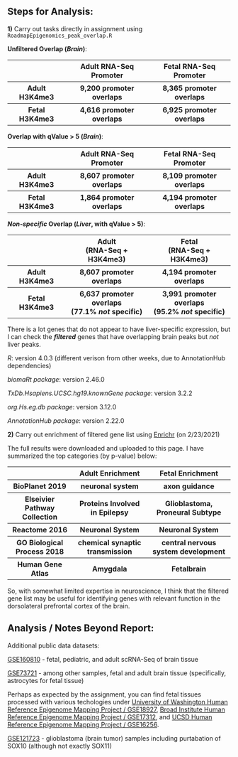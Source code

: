 ## Steps for Analysis:

**1)** Carry out tasks directly in assignment using `RoadmapEpigenomics_peak_overlap.R`

**Unfiltered Overlap (*Brain*)**:

<table>
  <tbody>
    <tr>
      <th align="center"></th>
      <th align="center"><b>Adult RNA-Seq Promoter</b></th>
	  <th align="center"><b>Fetal RNA-Seq Promoter</b></th>
    </tr>
     <tr>
      <th align="center"><b>Adult H3K4me3</b></th>
      <th align="center">9,200 promoter overlaps</th>
	  <th align="center">8,365 promoter overlaps</th>
    </tr>
     <tr>
      <th align="center"><b>Fetal H3K4me3</b></th>
      <th align="center">4,616 promoter overlaps</th>
	  <th align="center">6,925 promoter overlaps</th>
    </tr>
</tbody>
</table>

**Overlap with qValue > 5 (*Brain*)**:

<table>
  <tbody>
    <tr>
      <th align="center"></th>
      <th align="center"><b>Adult RNA-Seq Promoter</b></th>
	  <th align="center"><b>Fetal RNA-Seq Promoter</b></th>
    </tr>
     <tr>
      <th align="center"><b>Adult H3K4me3</b></th>
      <th align="center">8,607 promoter overlaps</th>
	  <th align="center">8,109 promoter overlaps</th>
    </tr>
     <tr>
      <th align="center"><b>Fetal H3K4me3</b></th>
      <th align="center">1,864 promoter overlaps</th>
	  <th align="center">4,194 promoter overlaps</th>
    </tr>
</tbody>
</table>

***Non-specific* Overlap (*Liver*, with qValue > 5)**:

<table>
  <tbody>
    <tr>
      <th align="center"></th>
      <th align="center"><b>Adult<br>(RNA-Seq + H3K4me3)</b></th>
	  <th align="center"><b>Fetal<br>(RNA-Seq + H3K4me3)</b></th>
    </tr>
     <tr>
      <th align="center"><b>Adult H3K4me3</b></th>
      <th align="center">8,607 promoter overlaps</th>
	  <th align="center">4,194 promoter overlaps</th>
    </tr>
     <tr>
      <th align="center"><b>Fetal H3K4me3</b></th>
	     <th align="center">6,637 promoter overlaps<br>(77.1% <i>not</i> specific)</th>
	<th align="center"> 3,991 promoter overlaps<br>(95.2% <i>not</i> specific)</th>
    </tr>
</tbody>
</table>

There is a lot genes that do not appear to have liver-specific expression, but I can check the ***filtered*** genes that have overlapping brain peaks but *not* liver peaks.

*R*: version 4.0.3 (different verison from other weeks, due to AnnotationHub dependencies)

*biomaRt package*: version 2.46.0

*TxDb.Hsapiens.UCSC.hg19.knownGene package*: version 3.2.2

*org.Hs.eg.db package*: version 3.12.0

*AnnotationHub package*: version 2.22.0

**2)** Carry out enrichment of filtered gene list using [Enrichr](https://maayanlab.cloud/Enrichr/) (on 2/23/2021)

The full results were downloaded and uploaded to this page.  I have summarized the top categories (by p-value) below:

<table>
  <tbody>
    <tr>
      <th align="center"></th>
      <th align="center"><b>Adult Enrichment</b></th>
	<th align="center"><b>Fetal Enrichment</b></th>
    </tr>
     <tr>
      <th align="center"><b>BioPlanet 2019</b></th>
      <th align="center">neuronal system</th>
	<th align="center">axon guidance</th>
    </tr>
     <tr>
      <th align="center"><b>Elseivier Pathway Collection</b></th>
      <th align="center">Proteins Involved in Epilepsy</th>
	<th align="center">Glioblastoma, Proneural Subtype</th>
    </tr>
     <tr>
      <th align="center"><b>Reactome 2016</b></th>
      <th align="center">Neuronal System</th>
	<th align="center">Neuronal System</th>
    </tr>
     <tr>
      <th align="center"><b>GO Biological Process 2018</b></th>
      <th align="center">chemical synaptic transmission</th>
	<th align="center">central nervous system development</th>
    </tr>
     <tr>
      <th align="center"><b>Human Gene Atlas</b></th>
      <th align="center">Amygdala</th>
	<th align="center">Fetalbrain</th>
    </tr>
</tbody>
</table>

So, with somewhat limited expertise in neuroscience, I think that the filtered gene list may be useful for identifying genes with relevant function in the dorsolateral prefrontal cortex of the brain.

## Analysis / Notes Beyond Report:

Additional public data datasets:

[GSE160810](https://www.ncbi.nlm.nih.gov/geo/query/acc.cgi?acc=GSE160810) - fetal, pediatric, and adult scRNA-Seq of brain tissue

[GSE73721](https://www.ncbi.nlm.nih.gov/geo/query/acc.cgi?acc=GSE73721) - among other samples, fetal and adult brain tissue (specifically, astrocytes for fetal tissue)

Perhaps as expected by the assignment, you can find fetal tissues processed with various techologies under [University of Washington Human Reference Epigenome Mapping Project / GSE18927](https://www.ncbi.nlm.nih.gov/geo/query/acc.cgi?acc=GSE18927), [Broad Institute Human Reference Epigenome Mapping Project / GSE17312](https://www.ncbi.nlm.nih.gov/geo/query/acc.cgi?acc=GSE17312), and [	UCSD Human Reference Epigenome Mapping Project / GSE16256](https://www.ncbi.nlm.nih.gov/geo/query/acc.cgi?acc=GSE16256).

[GSE121723](https://www.ncbi.nlm.nih.gov/geo/query/acc.cgi?acc=GSE121723) - glioblastoma (brain tumor) samples including purtabation of SOX10 (although not exactly SOX11)
